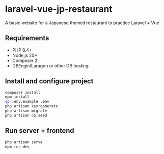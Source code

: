 # laravel-vue-jp-restaurant
A basic website for a Japanese themed restaurant to practice Laravel + Vue

## Requirements

- PHP 8.4+
- Node.js 20+
- Composer 2
- DBEngin/Laragon or other DB hosting

## Install and configure project

```bash
composer install
npm install
cp .env.example .env
php artisan key:generate
php artisan migrate
php artisan db:seed
```

## Run server + frontend

```bash
php artisan serve
npm run dev
```
